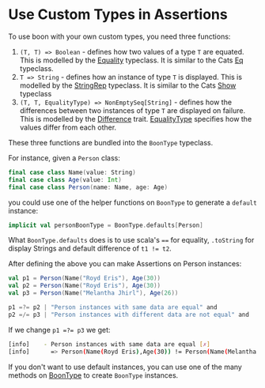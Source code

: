 # Use Custom Types in Assertions

To use boon with your own custom types, you need three functions:

1. `(T, T) => Boolean` - defines how two values of a type `T` are equated. This is modelled by the [Equality](https://github.com/ssanj/boon/blob/master/core/src/main/scala/boon/model/Equality.scala) typeclass. It is similar to the Cats [Eq](https://typelevel.org/cats/typeclasses/eq.html) typeclass.
1. `T => String` - defines how an instance of type `T` is displayed. This is modelled by the [StringRep](https://github.com/ssanj/boon/blob/master/core/src/main/scala/boon/model/StringRep.scala) typeclass. It is similar to the Cats [Show](https://typelevel.org/cats/typeclasses/show.html) typeclass
1. `(T, T, EqualityType) => NonEmptySeq[String]` -  defines how the differences between two instances of type `T` are displayed on failure. This is modelled by the [Difference](https://github.com/ssanj/boon/blob/master/core/src/main/scala/boon/model/Difference.scala) trait. [EqualityType](https://github.com/ssanj/boon/blob/master/core/src/main/scala/boon/model/EqualityType.scala) specifies how the values differ from each other.

These three functions are bundled into the `BoonType` typeclass.

For instance, given a `Person` class:

```scala
final case class Name(value: String)
final case class Age(value: Int)
final case class Person(name: Name, age: Age)
```

you could use one of the helper functions on `BoonType` to generate a `default` instance:

```scala
implicit val personBoonType = BoonType.defaults[Person]
```

What `BoonType.defaults` does is to use scala's `==` for equality, `.toString` for display Strings and default difference of `t1 != t2`.

After defining the above you can make Assertions on Person instances:

```scala
val p1 = Person(Name("Royd Eris"), Age(30))
val p2 = Person(Name("Royd Eris"), Age(30))
val p3 = Person(Name("Melantha Jhirl"), Age(26))

p1 =?= p2 | "Person instances with same data are equal" and
p2 =/= p3 | "Person instances with different data are not equal" and
```

If we change `p1 =?= p3` we get:

```bash
[info]    - Person instances with same data are equal [✗]
[info]      => Person(Name(Royd Eris),Age(30)) != Person(Name(Melantha Jhirl),Age(26))
```

If you don't want to use default instances, you can use one of the many methods on [BoonType](https://github.com/ssanj/boon/blob/master/core/src/main/scala/boon/BoonType.scala) to create `BoonType` instances.
